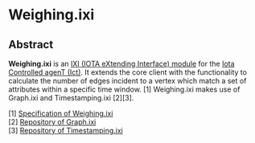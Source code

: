 # Weighing.ixi

## Abstract

**Weighing.ixi** is an [IXI (IOTA eXtending Interface) module](https://github.com/iotaledger/ixi) for the [Iota Controlled agenT (Ict)](https://github.com/iotaledger/ict).
It extends the core client with the functionality to calculate the number of edges incident to a vertex which match a set of attributes within a specific time window. [1] Weighing.ixi makes use of Graph.ixi and Timestamping.ixi [2][3].

[1] [Specification of Weighing.ixi](https://github.com/iotaledger/omega-docs/blob/master/ixi/weighing/Spec.md)<br>
[2] [Repository of Graph.ixi](https://github.com/iotaledger/graph.ixi)<br>
[3] [Repository of Timestamping.ixi](https://github.com/iotaledger/timestamping.ixi)
